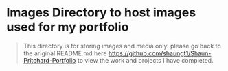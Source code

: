 # Images Directory to host images used for my portfolio
> This directory is for storing images and media only. please go back to the ariginal README.md here https://github.com/shaungt1/Shaun-Pritchard-Portfolio to view the work and projects I have completed.
